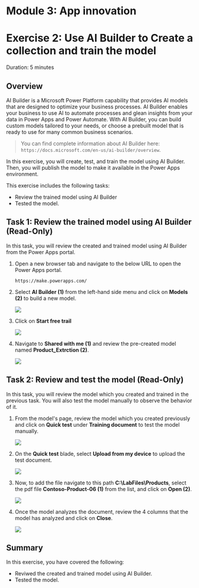 # Module 3: App innovation

# Exercise 2: Use AI Builder to Create a collection and train the model

Duration: 5 minutes

## Overview

AI Builder is a Microsoft Power Platform capability that provides AI models that are designed to optimize your business processes. AI Builder enables your business to use AI to automate processes and glean insights from your data in Power Apps and Power Automate. With AI Builder, you can build custom models tailored to your needs, or choose a prebuilt model that is ready to use for many common business scenarios.

  > You can find complete information about AI Builder here: `https://docs.microsoft.com/en-us/ai-builder/overview`.

In this exercise, you will create, test, and train the model using AI Builder. Then, you will publish the model to make it available in the Power Apps environment.

This exercise includes the following tasks:

* Review the trained model using AI Builder
* Tested the model.
 



## Task 1: Review the trained model using AI Builder (Read-Only)

In this task, you will review the created and trained model using AI Builder from the Power Apps portal.

1. Open a new browser tab and navigate to the below URL to open the Power Apps portal.

   ```
   https://make.powerapps.com/
   ```

2. Select **AI Builder (1)** from the left-hand side menu and click on **Models (2)** to build a new model.

   ![](../media/reviewmodel1.png)
   
3. Click on **Start free trail**

    ![](../media/startfreetrail.png)
   
3. Navigate to **Shared with me (1)** and review the pre-created model named **Product_Extrction (2)**.

   ![](../media/product_extraction.png)

## Task 2: Review and test the model (Read-Only)

In this task, you will review the model which you created and trained in the previous task. You will also test the model manually to observe the behavior of it.

1. From the model's page, review the model which you created previously and click on **Quick test** under **Training document** to test the model manually.

   ![](https://github.com/CloudLabsAI-Azure/AIW-SAP-on-Azure/blob/main/media/M3-Ex1-AIbuilder-45.png?raw=true)

1. On the **Quick test** blade, select **Upload from my device** to upload the test document.

   ![](https://github.com/CloudLabsAI-Azure/AIW-SAP-on-Azure/blob/main/media/M3-Ex1-AIbuilder-45.1.png?raw=true)

1. Now, to add the file navigate to this path **C:\LabFiles\Products**, select the pdf file **Contoso-Product-06 (1)** from the list, and click on **Open (2)**.

   ![](https://github.com/CloudLabsAI-Azure/AIW-SAP-on-Azure/blob/main/media/M3-Ex1-AIbuilder-49.png?raw=true)

1. Once the model analyzes the document, review the 4 columns that the model has analyzed and click on **Close**.

   ![](https://github.com/CloudLabsAI-Azure/AIW-SAP-on-Azure/blob/main/media/M3-Ex1-AIbuilder-46.png?raw=true)



## Summary

In this exercise, you have covered the following:

* Reviwed the created and trained model using AI Builder.
* Tested the model.

